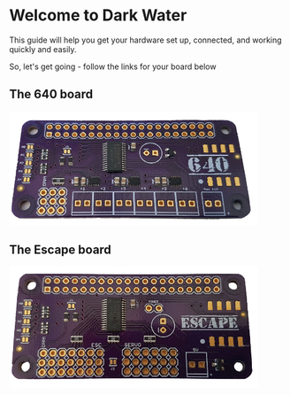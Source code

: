 # Welcome to Dark Water

This guide will help you get your hardware set up, connected, and working quickly and easily.

So, let's get going - follow the links for your board below

## The 640 board

![640](/images/640-450.png)

## The Escape board

![escape](/images/escape-450.png)

